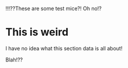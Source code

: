 !!!??These are some test mice?! Oh no!?

# This is weird

I have no idea what this section data is all about!

Blah!??
